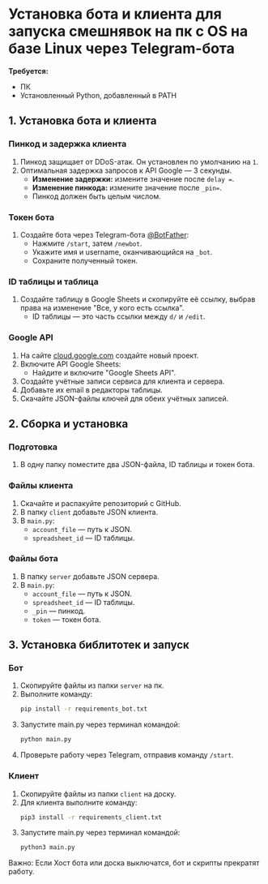 # Установка бота и клиента для запуска смешнявок на пк с OS на базе Linux через Telegram-бота

**Требуется:**
- ПК
- Установленный Python, добавленный в PATH

## 1. Установка бота и клиента

### Пинкод и задержка клиента
1. Пинкод защищает от DDoS-атак. Он установлен по умолчанию на `1`.
2. Оптимальная задержка запросов к API Google — 3 секунды.
   - **Изменение задержки:** измените значение после `delay =`.
   - **Изменение пинкода:** измените значение после `_pin=`.
   - Пинкод должен быть целым числом.

### Токен бота
1. Создайте бота через Telegram-бота [@BotFather](https://telegram.me/BotFather):
   - Нажмите `/start`, затем `/newbot`.
   - Укажите имя и username, оканчивающийся на `_bot`.
   - Сохраните полученный токен.

### ID таблицы и таблица
1. Создайте таблицу в Google Sheets и скопируйте её ссылку, выбрав права на изменение "Все, у кого есть ссылка".
   - ID таблицы — это часть ссылки между `d/` и `/edit`.

### Google API
1. На сайте [cloud.google.com](https://cloud.google.com) создайте новый проект.
2. Включите API Google Sheets:
   - Найдите и включите "Google Sheets API".
3. Создайте учётные записи сервиса для клиента и сервера.
4. Добавьте их email в редакторы таблицы.
5. Скачайте JSON-файлы ключей для обеих учётных записей.

## 2. Сборка и установка

### Подготовка
1. В одну папку поместите два JSON-файла, ID таблицы и токен бота.

### Файлы клиента
1. Скачайте и распакуйте репозиторий с GitHub.
2. В папку `client` добавьте JSON клиента.
3. В `main.py`:
   - `account_file` — путь к JSON.
   - `spreadsheet_id` — ID таблицы.

### Файлы бота
1. В папку `server` добавьте JSON сервера.
2. В `main.py`:
   - `account_file` — путь к JSON.
   - `spreadsheet_id` — ID таблицы.
   - `_pin` — пинкод.
   - `token` — токен бота.
     
## 3. Установка библитотек и запуск 
### Бот
1. Скопируйте файлы из папки `server` на пк.
2. Выполните команду:
   ```sh
   pip install -r requirements_bot.txt
   ```
3. Запустите main.py через терминал командой:
   ```sh
   python main.py
   ```
4. Проверьте работу через Telegram, отправив команду `/start`.
   
### Клиент
1. Скопируйте файлы из папки `client` на доску.
2. Для клиента выполните команду:
   ```sh
   pip3 install -r requirements_client.txt
   ```
3. Запустите main.py через терминал командой:
   ```sh
   python3 main.py
   ```
Важно: Если Хост бота или доска выключатся, бот и скрипты прекратят работу.
